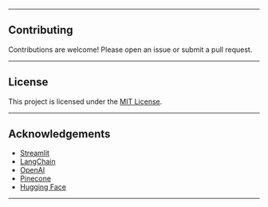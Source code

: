 
---

## Contributing

Contributions are welcome! Please open an issue or submit a pull request.

---

## License

This project is licensed under the [MIT License](LICENSE).

---

## Acknowledgements

- [Streamlit](https://streamlit.io/)
- [LangChain](https://www.langchain.com/)
- [OpenAI](https://openai.com/)
- [Pinecone](https://www.pinecone.io/)
- [Hugging Face](https://huggingface.co/)

---